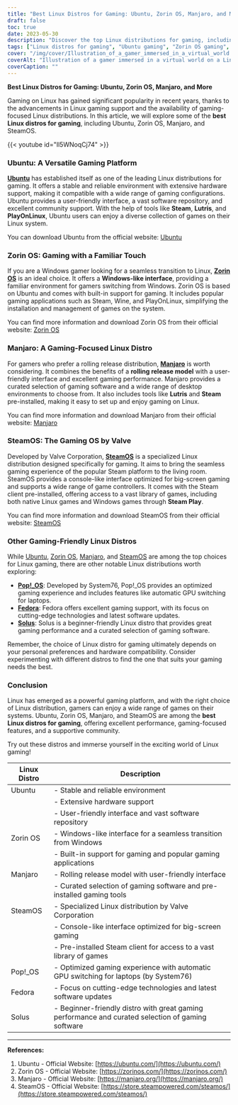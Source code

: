 ```yaml
---
title: "Best Linux Distros for Gaming: Ubuntu, Zorin OS, Manjaro, and More"
draft: false
toc: true
date: 2023-05-30
description: "Discover the top Linux distributions for gaming, including Ubuntu, Zorin OS, Manjaro, and SteamOS, and take your gaming experience to new heights on Linux."
tags: ["Linux distros for gaming", "Ubuntu gaming", "Zorin OS gaming", "Manjaro gaming", "SteamOS gaming", "Linux gaming performance", "Linux gaming support", "Linux gaming community", "Ubuntu gaming experience", "Zorin OS gaming interface", "Manjaro gaming-focused", "SteamOS gaming OS", "Pop!_OS for gaming", "Fedora gaming support", "Solus gaming performance", "Linux gaming distros", "best Linux distros", "gaming on Linux", "Linux gaming platform", "Linux gaming guide", "gaming on Ubuntu", "gaming on Zorin OS", "gaming on Manjaro", "gaming on SteamOS", "Linux gaming software", "Linux gaming library", "Linux gaming compatibility", "Linux gaming community support", "Linux gaming setup", "Linux gaming performance optimization", "Linux gaming tips and tricks"]
cover: "/img/cover/Illustration_of_a_gamer_immersed_in_a_virtual_world.png"
coverAlt: "Illustration of a gamer immersed in a virtual world on a Linux-powered computer"
coverCaption: ""
---
```


**Best Linux Distros for Gaming: Ubuntu, Zorin OS, Manjaro, and More**

Gaming on Linux has gained significant popularity in recent years, thanks to the advancements in Linux gaming support and the availability of gaming-focused Linux distributions. In this article, we will explore some of the **best Linux distros for gaming**, including Ubuntu, Zorin OS, Manjaro, and SteamOS.

{{< youtube id="Il5WNoqCj74" >}}

### Ubuntu: A Versatile Gaming Platform

[**Ubuntu**](https://ubuntu.com/download) has established itself as one of the leading Linux distributions for gaming. It offers a stable and reliable environment with extensive hardware support, making it compatible with a wide range of gaming configurations. Ubuntu provides a user-friendly interface, a vast software repository, and excellent community support. With the help of tools like **Steam**, **Lutris**, and **PlayOnLinux**, Ubuntu users can enjoy a diverse collection of games on their Linux system.

You can download Ubuntu from the official website: [Ubuntu](https://ubuntu.com/download)

### Zorin OS: Gaming with a Familiar Touch

If you are a Windows gamer looking for a seamless transition to Linux, [**Zorin OS**](https://zorinos.com/) is an ideal choice. It offers a **Windows-like interface**, providing a familiar environment for gamers switching from Windows. Zorin OS is based on Ubuntu and comes with built-in support for gaming. It includes popular gaming applications such as Steam, Wine, and PlayOnLinux, simplifying the installation and management of games on the system.

You can find more information and download Zorin OS from their official website: [Zorin OS](https://zorinos.com/)

### Manjaro: A Gaming-Focused Linux Distro

For gamers who prefer a rolling release distribution, [**Manjaro**](https://manjaro.org/) is worth considering. It combines the benefits of a **rolling release model** with a user-friendly interface and excellent gaming performance. Manjaro provides a curated selection of gaming software and a wide range of desktop environments to choose from. It also includes tools like **Lutris** and **Steam** pre-installed, making it easy to set up and enjoy gaming on Linux.

You can find more information and download Manjaro from their official website: [Manjaro](https://manjaro.org/)

### SteamOS: The Gaming OS by Valve

Developed by Valve Corporation, [**SteamOS**](https://store.steampowered.com/steamos/) is a specialized Linux distribution designed specifically for gaming. It aims to bring the seamless gaming experience of the popular Steam platform to the living room. SteamOS provides a console-like interface optimized for big-screen gaming and supports a wide range of game controllers. It comes with the Steam client pre-installed, offering access to a vast library of games, including both native Linux games and Windows games through **Steam Play**.

You can find more information and download SteamOS from their official website: [SteamOS](https://store.steampowered.com/steamos/)

### Other Gaming-Friendly Linux Distros

While [Ubuntu](https://ubuntu.com/download), [Zorin OS](https://zorinos.com/), [Manjaro](https://manjaro.org/), and [SteamOS](https://store.steampowered.com/steamos/) are among the top choices for Linux gaming, there are other notable Linux distributions worth exploring:

- [**Pop!_OS**](https://pop.system76.com/): Developed by System76, Pop!_OS provides an optimized gaming experience and includes features like automatic GPU switching for laptops.
- [**Fedora**](https://www.fedoraproject.org/): Fedora offers excellent gaming support, with its focus on cutting-edge technologies and latest software updates.
- [**Solus**](https://getsol.us/download/): Solus is a beginner-friendly Linux distro that provides great gaming performance and a curated selection of gaming software.

Remember, the choice of Linux distro for gaming ultimately depends on your personal preferences and hardware compatibility. Consider experimenting with different distros to find the one that suits your gaming needs the best.

### Conclusion

Linux has emerged as a powerful gaming platform, and with the right choice of Linux distribution, gamers can enjoy a wide range of games on their systems. Ubuntu, Zorin OS, Manjaro, and SteamOS are among the **best Linux distros for gaming**, offering excellent performance, gaming-focused features, and a supportive community.

Try out these distros and immerse yourself in the exciting world of Linux gaming!

| Linux Distro | Description                                                                                           |
|--------------|-------------------------------------------------------------------------------------------------------|
| Ubuntu       | - Stable and reliable environment                                                                     |
|              | - Extensive hardware support                                                                          |
|              | - User-friendly interface and vast software repository                                                |
| Zorin OS     | - Windows-like interface for a seamless transition from Windows                                      |
|              | - Built-in support for gaming and popular gaming applications                                        |
| Manjaro      | - Rolling release model with user-friendly interface                                                 |
|              | - Curated selection of gaming software and pre-installed gaming tools                                |
| SteamOS      | - Specialized Linux distribution by Valve Corporation                                                 |
|              | - Console-like interface optimized for big-screen gaming                                              |
|              | - Pre-installed Steam client for access to a vast library of games                                   |
| Pop!_OS      | - Optimized gaming experience with automatic GPU switching for laptops (by System76)                 |
| Fedora       | - Focus on cutting-edge technologies and latest software updates                                     |
| Solus        | - Beginner-friendly distro with great gaming performance and curated selection of gaming software    |


___________________________

**References:**

1. Ubuntu - Official Website: [https://ubuntu.com/](https://ubuntu.com/)
2. Zorin OS - Official Website: [https://zorinos.com/](https://zorinos.com/)
3. Manjaro - Official Website: [https://manjaro.org/](https://manjaro.org/)
4. SteamOS - Official Website: [https://store.steampowered.com/steamos/](https://store.steampowered.com/steamos/)

